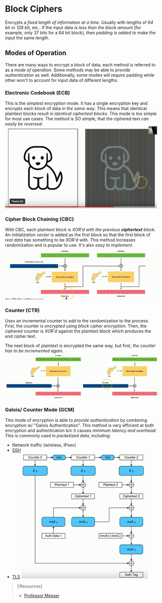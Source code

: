 
# Block Ciphers
Encrypts a *fixed length of information at a time*. Usually with lengths of *64 bit* or *128 bit*, etc.. If the input data *is less than the block amount* (for example, only 37 bits for a 64 bit block), then *padding is added* to make the input the same length.
## Modes of Operation
There are many ways to encrypt a block of data, each method is referred to as a *mode of operation*. Some methods may be able to provide *authentication* as well. Additionally, some modes will require padding while other won't to account for input data of different lengths.
### Electronic Codebook (ECB)
This is the *simplest* encryption mode. It has a single encryption key and encrypts each block of data *in the same way*. This means that identical plaintext blocks result in *identical ciphertext blocks*. This mode is too simple for most use cases. The method is SO simple, that the ciphered text *can easily be reversed*:
![](../../computers-pics/stream-block-cipher-1.png)
### Cipher Block Chaining (CBC)
With CBC, each plaintext block is *XOR'd with the previous **ciphertext** block*.  An *initialization vector* is added as the first block so that the first block of *real data* has something to be XOR'd with. This method increases randomization and is popular to use. It's also *easy to implement*.
![](../../computers-pics/stream-block-cipher-2.png)
### Counter (CTR)
Uses an incremental counter to add to the randomization to the process. First, the counter is *encrypted using block cipher encryption*. Then, the ciphered counter is *XOR'd* against the plaintext block which produces the end cipher text. 

The next block of plaintext is encrypted the same way, but first, *the counter has to be incremented again*.
![](../../computers-pics/stream-block-cipher-3.png)
### Galois/ Counter Mode (GCM)
This mode of encryption is able to *provide authentication* by combining encryption w/ "Galois Authentication". This method is very efficient at both encryption and authentication b/c it causes *minimum latency and overhead*. This is commonly used in *packetized data*, including:
- Network traffic (wireless, IPsec)
- [SSH](../../../networking/protocols/SSH.md)
- [TLS](../../../networking/protocols/TLS.md)
![](../../computers-pics/stream-block-cipher-4.png)

> [!Resources]
> - [Professor Messer](https://www.youtube.com/watch?v=bEOrdqLB1Io&list=PLG49S3nxzAnkL2ulFS3132mOVKuzzBxA8&index=98)


